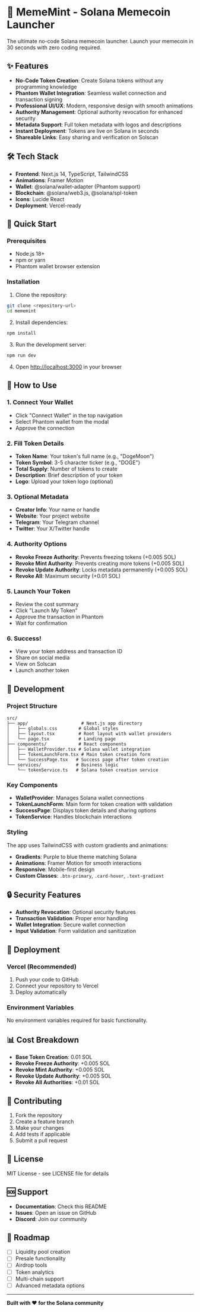 # 🚀 MemeMint - Solana Memecoin Launcher

The ultimate no-code Solana memecoin launcher. Launch your memecoin in 30 seconds with zero coding required.

## ✨ Features

- **No-Code Token Creation**: Create Solana tokens without any programming knowledge
- **Phantom Wallet Integration**: Seamless wallet connection and transaction signing
- **Professional UI/UX**: Modern, responsive design with smooth animations
- **Authority Management**: Optional authority revocation for enhanced security
- **Metadata Support**: Full token metadata with logos and descriptions
- **Instant Deployment**: Tokens are live on Solana in seconds
- **Shareable Links**: Easy sharing and verification on Solscan

## 🛠️ Tech Stack

- **Frontend**: Next.js 14, TypeScript, TailwindCSS
- **Animations**: Framer Motion
- **Wallet**: @solana/wallet-adapter (Phantom support)
- **Blockchain**: @solana/web3.js, @solana/spl-token
- **Icons**: Lucide React
- **Deployment**: Vercel-ready

## 🚀 Quick Start

### Prerequisites

- Node.js 18+ 
- npm or yarn
- Phantom wallet browser extension

### Installation

1. Clone the repository:
```bash
git clone <repository-url>
cd mememint
```

2. Install dependencies:
```bash
npm install
```

3. Run the development server:
```bash
npm run dev
```

4. Open [http://localhost:3000](http://localhost:3000) in your browser

## 📱 How to Use

### 1. Connect Your Wallet
- Click "Connect Wallet" in the top navigation
- Select Phantom wallet from the modal
- Approve the connection

### 2. Fill Token Details
- **Token Name**: Your token's full name (e.g., "DogeMoon")
- **Token Symbol**: 3-5 character ticker (e.g., "DOGE")
- **Total Supply**: Number of tokens to create
- **Description**: Brief description of your token
- **Logo**: Upload your token logo (optional)

### 3. Optional Metadata
- **Creator Info**: Your name or handle
- **Website**: Your project website
- **Telegram**: Your Telegram channel
- **Twitter**: Your X/Twitter handle

### 4. Authority Options
- **Revoke Freeze Authority**: Prevents freezing tokens (+0.005 SOL)
- **Revoke Mint Authority**: Prevents creating more tokens (+0.005 SOL)
- **Revoke Update Authority**: Locks metadata permanently (+0.005 SOL)
- **Revoke All**: Maximum security (+0.01 SOL)

### 5. Launch Your Token
- Review the cost summary
- Click "Launch My Token"
- Approve the transaction in Phantom
- Wait for confirmation

### 6. Success!
- View your token address and transaction ID
- Share on social media
- View on Solscan
- Launch another token

## 🔧 Development

### Project Structure

```
src/
├── app/                    # Next.js app directory
│   ├── globals.css        # Global styles
│   ├── layout.tsx         # Root layout with wallet providers
│   └── page.tsx           # Landing page
├── components/            # React components
│   ├── WalletProvider.tsx # Solana wallet integration
│   ├── TokenLaunchForm.tsx # Main token creation form
│   └── SuccessPage.tsx   # Success page after token creation
└── services/             # Business logic
    └── tokenService.ts   # Solana token creation service
```

### Key Components

- **WalletProvider**: Manages Solana wallet connections
- **TokenLaunchForm**: Main form for token creation with validation
- **SuccessPage**: Displays token details and sharing options
- **TokenService**: Handles blockchain interactions

### Styling

The app uses TailwindCSS with custom gradients and animations:

- **Gradients**: Purple to blue theme matching Solana
- **Animations**: Framer Motion for smooth interactions
- **Responsive**: Mobile-first design
- **Custom Classes**: `.btn-primary`, `.card-hover`, `.text-gradient`

## 🔒 Security Features

- **Authority Revocation**: Optional security features
- **Transaction Validation**: Proper error handling
- **Wallet Integration**: Secure wallet connection
- **Input Validation**: Form validation and sanitization

## 🚀 Deployment

### Vercel (Recommended)

1. Push your code to GitHub
2. Connect your repository to Vercel
3. Deploy automatically

### Environment Variables

No environment variables required for basic functionality.

## 📊 Cost Breakdown

- **Base Token Creation**: 0.01 SOL
- **Revoke Freeze Authority**: +0.005 SOL
- **Revoke Mint Authority**: +0.005 SOL  
- **Revoke Update Authority**: +0.005 SOL
- **Revoke All Authorities**: +0.01 SOL

## 🤝 Contributing

1. Fork the repository
2. Create a feature branch
3. Make your changes
4. Add tests if applicable
5. Submit a pull request

## 📄 License

MIT License - see LICENSE file for details

## 🆘 Support

- **Documentation**: Check this README
- **Issues**: Open an issue on GitHub
- **Discord**: Join our community

## 🎯 Roadmap

- [ ] Liquidity pool creation
- [ ] Presale functionality
- [ ] Airdrop tools
- [ ] Token analytics
- [ ] Multi-chain support
- [ ] Advanced metadata options

---

**Built with ❤️ for the Solana community**
